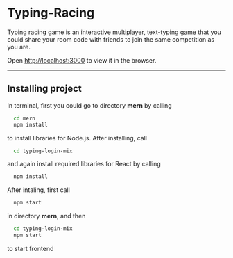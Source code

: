 # Typing-Racing
<!-- Italics -->
Typing racing game is an interactive multiplayer, text-typing game that you could share your room code with friends to join the same competition as you are.

Open [http://localhost:3000](http://localhost:3000) to view it in the browser.

<!-- Horizontal Rule -->
---

## Installing project

<!-- Code Blocks -->
In terminal, first you could go to directory **mern** by calling
```bash
  cd mern
  npm install
```
to install libraries for Node.js. After installing, call
```bash
  cd typing-login-mix
```
and again install required libraries for React by calling
```bash
  npm install
```
After intaling, first call 
```bash
  npm start
```
in directory **mern**, and then
```bash
  cd typing-login-mix
  npm start
```
to start frontend
